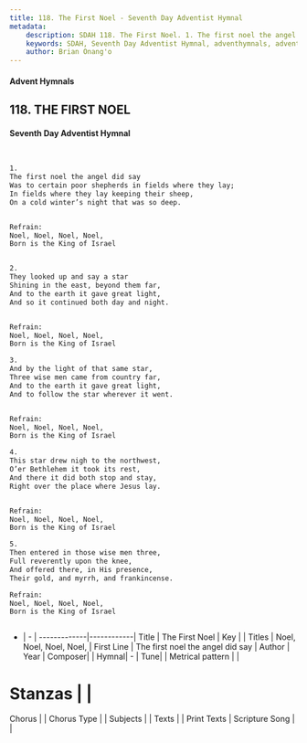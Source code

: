 ```yaml
---
title: 118. The First Noel - Seventh Day Adventist Hymnal
metadata:
    description: SDAH 118. The First Noel. 1. The first noel the angel did say Was to certain poor shepherds in fields where they lay; In fields where they lay keeping their sheep, On a cold winter’s night that was so deep. 
    keywords: SDAH, Seventh Day Adventist Hymnal, adventhymnals, advent hymnals, The First Noel, The first noel the angel did say ,Noel, Noel, Noel, Noel,
    author: Brian Onang'o
---
```


#### Advent Hymnals
## 118. THE FIRST NOEL
#### Seventh Day Adventist Hymnal

```txt


1.
The first noel the angel did say
Was to certain poor shepherds in fields where they lay;
In fields where they lay keeping their sheep,
On a cold winter’s night that was so deep.


Refrain:
Noel, Noel, Noel, Noel,
Born is the King of Israel


2.
They looked up and say a star
Shining in the east, beyond them far,
And to the earth it gave great light,
And so it continued both day and night.


Refrain:
Noel, Noel, Noel, Noel,
Born is the King of Israel

3.
And by the light of that same star,
Three wise men came from country far,
And to the earth it gave great light,
And to follow the star wherever it went.


Refrain:
Noel, Noel, Noel, Noel,
Born is the King of Israel

4.
This star drew nigh to the northwest,
O’er Bethlehem it took its rest,
And there it did both stop and stay,
Right over the place where Jesus lay.


Refrain:
Noel, Noel, Noel, Noel,
Born is the King of Israel

5.
Then entered in those wise men three,
Full reverently upon the knee,
And offered there, in His presence,
Their gold, and myrrh, and frankincense.

Refrain:
Noel, Noel, Noel, Noel,
Born is the King of Israel



```

- |   -  |
-------------|------------|
Title | The First Noel |
Key |  |
Titles | Noel, Noel, Noel, Noel, |
First Line | The first noel the angel did say |
Author | 
Year | 
Composer|  |
Hymnal|  - |
Tune|  |
Metrical pattern | |
# Stanzas |  |
Chorus |  |
Chorus Type |  |
Subjects |  |
Texts |  |
Print Texts | 
Scripture Song |  |
  
